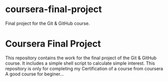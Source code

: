 # coursera-final-project
Final project for the Git &amp; GitHub course.
# Coursera Final Project
This repository contains the work for the final project of the Git & GitHub course.
It includes a simple shell script to calculate simple interest.
This repository is only for completing my Certification of a course from coursera
A good course for beginer...